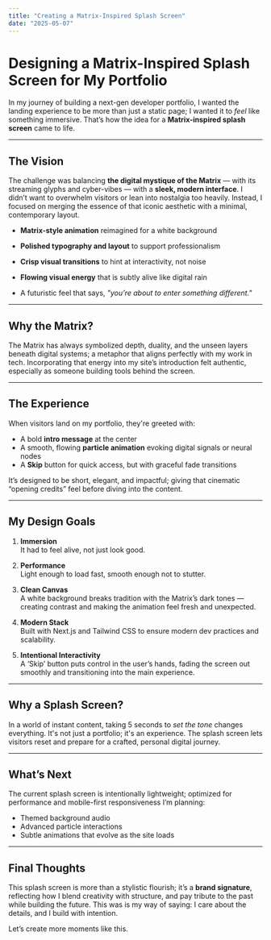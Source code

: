 ```yaml
---
title: "Creating a Matrix-Inspired Splash Screen"
date: "2025-05-07"
---
```


# Designing a Matrix-Inspired Splash Screen for My Portfolio

In my journey of building a next-gen developer portfolio, I wanted the landing experience to be more than just a static page; I wanted it to *feel* like something immersive. That’s how the idea for a **Matrix-inspired splash screen** came to life.

---

## The Vision

The challenge was balancing **the digital mystique of the Matrix** — with its streaming glyphs and cyber-vibes — with a **sleek, modern interface**. I didn’t want to overwhelm visitors or lean into nostalgia too heavily. Instead, I focused on merging the essence of that iconic aesthetic with a minimal, contemporary layout.

- **Matrix-style animation** reimagined for a white background
- **Polished typography and layout** to support professionalism
- **Crisp visual transitions** to hint at interactivity, not noise

- **Flowing visual energy** that is subtly alive like digital rain  
- A futuristic feel that says, *"you’re about to enter something different."*

---

## Why the Matrix?

The Matrix has always symbolized depth, duality, and the unseen layers beneath digital systems; a metaphor that aligns perfectly with my work in tech. Incorporating that energy into my site’s introduction felt authentic, especially as someone building tools behind the screen.

---

## The Experience

When visitors land on my portfolio, they're greeted with:

- A bold **intro message** at the center
- A smooth, flowing **particle animation** evoking digital signals or neural nodes
- A **Skip** button for quick access, but with graceful fade transitions

It’s designed to be short, elegant, and impactful; giving that cinematic “opening credits” feel before diving into the content.

---

## My Design Goals

1. **Immersion**  
   It had to feel alive, not just look good.

2. **Performance**  
   Light enough to load fast, smooth enough not to stutter.

3. **Clean Canvas**  
   A white background breaks tradition with the Matrix’s dark tones — creating contrast and making the animation feel fresh and unexpected.

4. **Modern Stack**  
   Built with Next.js and Tailwind CSS to ensure modern dev practices and scalability.

5. **Intentional Interactivity**  
   A ‘Skip’ button puts control in the user’s hands, fading the screen out smoothly and transitioning into the main experience.

---

## Why a Splash Screen?

In a world of instant content, taking 5 seconds to *set the tone* changes everything. It's not just a portfolio; it's an experience. The splash screen lets visitors reset and prepare for a crafted, personal digital journey.

---

## What’s Next

The current splash screen is intentionally lightweight; optimized for performance and mobile-first responsiveness I’m planning:

- Themed background audio
- Advanced particle interactions
- Subtle animations that evolve as the site loads

---

## Final Thoughts

This splash screen is more than a stylistic flourish; it’s a **brand signature**, reflecting how I blend creativity with structure, and pay tribute to the past while building the future. This was is my way of saying: I care about the details, and I build with intention.

Let’s create more moments like this.